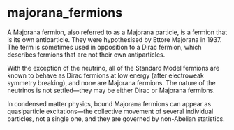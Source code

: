 # majorana_fermions

A Majorana fermion, also referred to as a Majorana particle, is a fermion that is its own antiparticle. They were hypothesised by Ettore Majorana in 1937. The term is sometimes used in opposition to a Dirac fermion, which describes fermions that are not their own antiparticles.

With the exception of the neutrino, all of the Standard Model fermions are known to behave as Dirac fermions at low energy (after electroweak symmetry breaking), and none are Majorana fermions. The nature of the neutrinos is not settled—they may be either Dirac or Majorana fermions.

In condensed matter physics, bound Majorana fermions can appear as quasiparticle excitations—the collective movement of several individual particles, not a single one, and they are governed by non-Abelian statistics.
